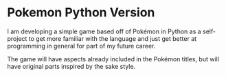 # Pokemon Python Version

I am developing a simple game based off of Pokémon in Python as a self-project to get more familiar with the language and just get better at programming in general for part of my future career.

The game will have aspects already included in the Pokémon titles, but will have original parts inspired by the sake style.
